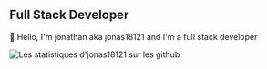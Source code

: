 

<!--
**jonas18121/jonas18121** is a ✨ _special_ ✨ repository because its `README.md` (this file) appears on your GitHub profile.
### Hi there 👋
Here are some ideas to get you started:

- 🔭 I’m currently working on ...
- 🌱 I’m currently learning ...
- 👯 I’m looking to collaborate on ...
- 🤔 I’m looking for help with ...
- 💬 Ask me about ...
- 📫 How to reach me: ...
- 😄 Pronouns: ...
- ⚡ Fun fact: ...
- 👋
-->

<section>
  <div>
    <h1>Full Stack Developer</h1> 
    <div>
      <p>👋 Hello, I'm jonathan aka jonas18121 and I'm a full stack developer</p>
    </div>
  </div>
</section>

![Les statistiques d'jonas18121 sur les github](https://github-readme-stats.vercel.app/api?username=jonas18121&show_icons=true&hide=["prs","issues","contribs"])



